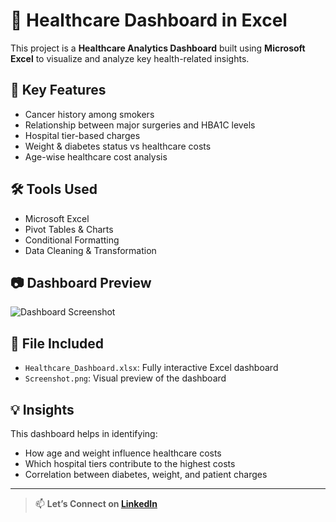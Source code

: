 # 🏥 Healthcare Dashboard in Excel

This project is a **Healthcare Analytics Dashboard** built using **Microsoft Excel** to visualize and analyze key health-related insights.

## 📌 Key Features
- Cancer history among smokers
- Relationship between major surgeries and HBA1C levels
- Hospital tier-based charges
- Weight & diabetes status vs healthcare costs
- Age-wise healthcare cost analysis

## 🛠 Tools Used
- Microsoft Excel
- Pivot Tables & Charts
- Conditional Formatting
- Data Cleaning & Transformation

## 📷 Dashboard Preview

![Dashboard Screenshot](Screenshot.png)

## 📂 File Included
- `Healthcare_Dashboard.xlsx`: Fully interactive Excel dashboard
- `Screenshot.png`: Visual preview of the dashboard

## 💡 Insights
This dashboard helps in identifying:
- How age and weight influence healthcare costs
- Which hospital tiers contribute to the highest costs
- Correlation between diabetes, weight, and patient charges

---

> 📫 **Let’s Connect on [LinkedIn](https://www.linkedin.com/in/YOUR-ID)**  
